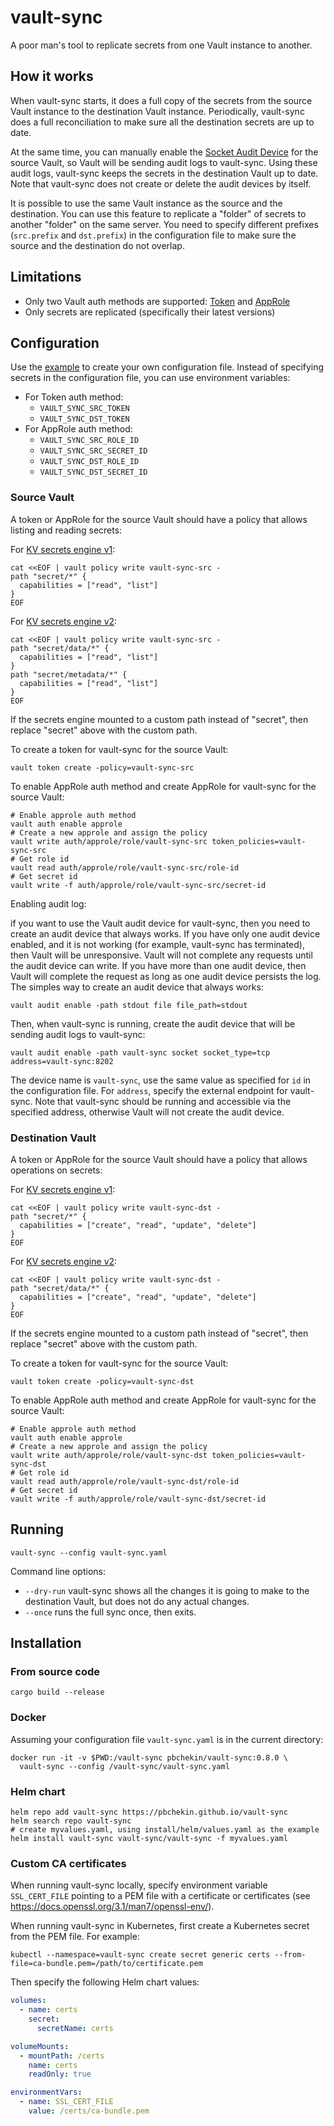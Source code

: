 # vault-sync

A poor man's tool to replicate secrets from one Vault instance to another.

## How it works

When vault-sync starts, it does a full copy of the secrets from the source Vault instance to the destination Vault instance.
Periodically, vault-sync does a full reconciliation to make sure all the destination secrets are up to date.

At the same time, you can manually enable the [Socket Audit Device](https://www.vaultproject.io/docs/audit/socket) for the source Vault,
so Vault will be sending audit logs to vault-sync.
Using these audit logs, vault-sync keeps the secrets in the destination Vault up to date.
Note that vault-sync does not create or delete the audit devices by itself.

It is possible to use the same Vault instance as the source and the destination.
You can use this feature to replicate a "folder" of secrets to another "folder" on the same server.
You need to specify different prefixes (`src.prefix` and `dst.prefix`) in the configuration file to make sure the source and the destination do not overlap.

## Limitations

* Only two Vault auth methods are supported: [Token](https://www.vaultproject.io/docs/auth/token) and [AppRole](https://www.vaultproject.io/docs/auth/approle)
* Only secrets are replicated (specifically their latest versions)

## Configuration

Use the [example](vault-sync.example.yaml) to create your own configuration file.
Instead of specifying secrets in the configuration file, you can use environment variables:

* For Token auth method:
  * `VAULT_SYNC_SRC_TOKEN`
  * `VAULT_SYNC_DST_TOKEN`
* For AppRole auth method:
  * `VAULT_SYNC_SRC_ROLE_ID`
  * `VAULT_SYNC_SRC_SECRET_ID`
  * `VAULT_SYNC_DST_ROLE_ID`
  * `VAULT_SYNC_DST_SECRET_ID`

### Source Vault

A token or AppRole for the source Vault should have a policy that allows listing and reading secrets:

For [KV secrets engine v1](https://developer.hashicorp.com/vault/docs/secrets/kv/kv-v1):

```shell
cat <<EOF | vault policy write vault-sync-src -
path "secret/*" {
  capabilities = ["read", "list"]
}
EOF
```

For [KV secrets engine v2](https://developer.hashicorp.com/vault/docs/secrets/kv/kv-v2):

```shell
cat <<EOF | vault policy write vault-sync-src -
path "secret/data/*" {
  capabilities = ["read", "list"]
}
path "secret/metadata/*" {
  capabilities = ["read", "list"]
}
EOF
```

If the secrets engine mounted to a custom path instead of "secret", then replace "secret" above with the custom path.

To create a token for vault-sync for the source Vault:

```shell
vault token create -policy=vault-sync-src
```

To enable AppRole auth method and create AppRole for vault-sync for the source Vault:

```shell
# Enable approle auth method
vault auth enable approle
# Create a new approle and assign the policy
vault write auth/approle/role/vault-sync-src token_policies=vault-sync-src
# Get role id
vault read auth/approle/role/vault-sync-src/role-id
# Get secret id
vault write -f auth/approle/role/vault-sync-src/secret-id
```

Enabling audit log:

if you want to use the Vault audit device for vault-sync, then you need to create an audit device that always works.
If you have only one audit device enabled, and it is not working (for example, vault-sync has terminated), then Vault will be unresponsive.
Vault will not complete any requests until the audit device can write.
If you have more than one audit device, then Vault will complete the request as long as one audit device persists the log.
The simples way to create an audit device that always works:

```shell
vault audit enable -path stdout file file_path=stdout
```

Then, when vault-sync is running, create the audit device that will be sending audit logs to vault-sync:

```shell
vault audit enable -path vault-sync socket socket_type=tcp address=vault-sync:8202
```

The device name is `vault-sync`, use the same value as specified for `id` in the configuration file.
For `address`, specify the external endpoint for vault-sync.
Note that vault-sync should be running and accessible via the specified address, otherwise Vault will not create the audit device.

### Destination Vault

A token or AppRole for the source Vault should have a policy that allows operations on secrets:

For [KV secrets engine v1](https://developer.hashicorp.com/vault/docs/secrets/kv/kv-v1):

```shell
cat <<EOF | vault policy write vault-sync-dst -
path "secret/*" {
  capabilities = ["create", "read", "update", "delete"]
}
EOF
```

For [KV secrets engine v2](https://developer.hashicorp.com/vault/docs/secrets/kv/kv-v2):

```shell
cat <<EOF | vault policy write vault-sync-dst -
path "secret/data/*" {
  capabilities = ["create", "read", "update", "delete"]
}
EOF
```

If the secrets engine mounted to a custom path instead of "secret", then replace "secret" above with the custom path.

To create a token for vault-sync for the source Vault:

```shell
vault token create -policy=vault-sync-dst
```

To enable AppRole auth method and create AppRole for vault-sync for the source Vault:

```shell
# Enable approle auth method
vault auth enable approle
# Create a new approle and assign the policy
vault write auth/approle/role/vault-sync-dst token_policies=vault-sync-dst
# Get role id
vault read auth/approle/role/vault-sync-dst/role-id
# Get secret id
vault write -f auth/approle/role/vault-sync-dst/secret-id
```

## Running

```shell
vault-sync --config vault-sync.yaml
```

Command line options:

* `--dry-run` vault-sync shows all the changes it is going to make to the destination Vault, but does not do any actual changes.
* `--once` runs the full sync once, then exits.

## Installation

### From source code

```shell
cargo build --release
```

### Docker

Assuming your configuration file `vault-sync.yaml` is in the current directory: 

```shell
docker run -it -v $PWD:/vault-sync pbchekin/vault-sync:0.8.0 \
  vault-sync --config /vault-sync/vault-sync.yaml
```

### Helm chart

```shell
helm repo add vault-sync https://pbchekin.github.io/vault-sync
helm search repo vault-sync
# create myvalues.yaml, using install/helm/values.yaml as the example
helm install vault-sync vault-sync/vault-sync -f myvalues.yaml
```

### Custom CA certificates

When running vault-sync locally, specify environment variable `SSL_CERT_FILE` pointing to a PEM file with a certificate or certificates (see https://docs.openssl.org/3.1/man7/openssl-env/).

When running vault-sync in Kubernetes, first create a Kubernetes secret from the PEM file.
For example:

```shell
kubectl --namespace=vault-sync create secret generic certs --from-file=ca-bundle.pem=/path/to/certificate.pem
```

Then specify the following Helm chart values:

```yaml
volumes:
  - name: certs
    secret:
      secretName: certs

volumeMounts:
  - mountPath: /certs
    name: certs
    readOnly: true

environmentVars:
  - name: SSL_CERT_FILE
    value: /certs/ca-bundle.pem
```

